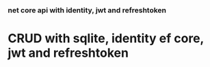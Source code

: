 ### net core api with identity, jwt and refreshtoken

# CRUD with sqlite, identity ef core, jwt and refreshtoken 